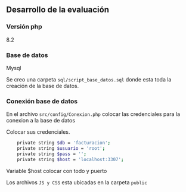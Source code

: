 ## Desarrollo de la evaluación

### Versión php
8.2
### Base de datos 
Mysql

Se creo una carpeta ```sql/script_base_datos.sql``` donde esta toda la creación de la base de datos.
### Conexión base de datos

En el archivo ```src/config/Conexion.php``` colocar las credenciales para la conexion a la base de datos



Colocar sus credenciales.

```sh
    private string $db = 'facturacion';
    private string $usuario = 'root';
    private string $pass = '';
    private string $host = 'localhost:3307';
```

Variable $host colocar con todo y puerto

Los archivos ```JS y CSS``` esta ubicadas en la carpeta ```public```




